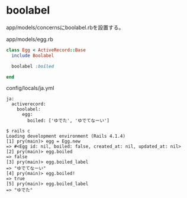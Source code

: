 boolabel
========

app/models/concernsにboolabel.rbを設置する。

app/models/egg.rb
```ruby
class Egg < ActiveRecord::Base
  include Boolabel

  boolabel :boiled

end
```

config/locals/ja.yml
```
ja:
  activerecord:
    boolabel:
      egg:
        boiled: ['ゆでた', 'ゆでてなーい']
```

```
$ rails c
Loading development environment (Rails 4.1.4)
[1] pry(main)> egg = Egg.new
=> #<Egg id: nil, boiled: false, created_at: nil, updated_at: nil>
[2] pry(main)> egg.boiled
=> false
[3] pry(main)> egg.boiled_label
=> "ゆでてなーい"
[4] pry(main)> egg.boiled!
=> true
[5] pry(main)> egg.boiled_label
=> "ゆでた"

```
